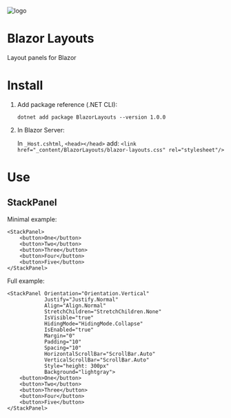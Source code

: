 ![logo](https://user-images.githubusercontent.com/57046415/215855661-120127a4-c1af-4d71-9f87-2ad9264b7f4d.png)

# Blazor Layouts
Layout panels for Blazor

# Install
1. Add package reference (.NET CLI):

   `dotnet add package BlazorLayouts --version 1.0.0`

2. In Blazor Server:

   In `_Host.cshtml`, `<head></head>` add: `<link href="_content/BlazorLayouts/blazor-layouts.css" rel="stylesheet"/>`
   
# Use

## StackPanel

Minimal example:
```razor
<StackPanel>
    <button>One</button>
    <button>Two</button>
    <button>Three</button>
    <button>Four</button>
    <button>Five</button>
</StackPanel>
```

Full example:
```razor
<StackPanel Orientation="Orientation.Vertical" 
            Justify="Justify.Normal"
            Align="Align.Normal"
            StretchChildren="StretchChildren.None"
            IsVisible="true"
            HidingMode="HidingMode.Collapse"
            IsEnabled="true"
            Margin="0"
            Padding="10"
            Spacing="10"
            HorizontalScrollBar="ScrollBar.Auto"
            VerticalScrollBar="ScrollBar.Auto"
            Style="height: 300px"
            Background="lightgray">
    <button>One</button>
    <button>Two</button>
    <button>Three</button>
    <button>Four</button>
    <button>Five</button>
</StackPanel>
```

